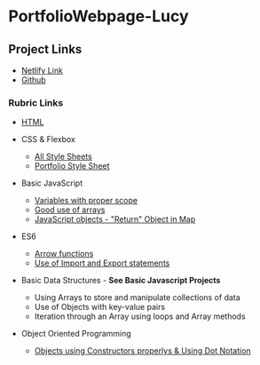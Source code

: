 # PortfolioWebpage-Lucy

## Project Links
* [Netlify Link](https://pensive-yonath-20a854.netlify.com)
* [Github](https://github.com/lucypratt/PortfolioWebpage-Lucy)

### Rubric Links
* [HTML](https://github.com/lucypratt/PortfolioWebpage-Lucy/blob/master/index.html)
* CSS & Flexbox
    * [All Style Sheets](https://github.com/lucypratt/PortfolioWebpage-Lucy/tree/master/styles)
    * [Portfolio Style Sheet](https://github.com/lucypratt/PortfolioWebpage-Lucy/blob/master/styles/style.css)

* Basic JavaScript
    * [Variables with proper scope](https://github.com/lucypratt/PortfolioWebpage-Lucy/blob/master/js/pokemon.js)
    * [Good use of arrays](https://github.com/lucypratt/PortfolioWebpage-Lucy/blob/master/js/main.js)
    * [JavaScript objects - "Return" Object in Map](https://github.com/lucypratt/PortfolioWebpage-Lucy/blob/master/js/main.js)

* ES6
    * [Arrow functions](https://github.com/lucypratt/PortfolioWebpage-Lucy/blob/master/js/pokemon.js)
    * [Use of Import and Export statements](https://github.com/lucypratt/PortfolioWebpage-Lucy/blob/master/js/starwars.js)

* Basic Data Structures - **See Basic Javascript Projects**
    * Using Arrays to store and manipulate collections of data
    * Use of Objects with key-value pairs
    * Iteration through an Array using loops and Array methods

* Object Oriented Programming
    * [Objects using Constructors properlys & Using Dot Notation](https://github.com/lucypratt/PortfolioWebpage-Lucy/blob/master/js/pokemon.js)
